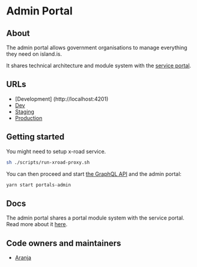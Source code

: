 # Admin Portal

## About

The admin portal allows government organisations to manage everything they need on island.is.

It shares technical architecture and module system with the [service portal](../../service-portal/README.md).

## URLs

- [Development] (http://localhost:4201)
- [Dev](https://beta.dev01.devland.is/stjornbord)
- [Staging](https://beta.staging01.devland.is/stjornbord)
- [Production](https://island.is/stjornbord)

## Getting started

You might need to setup x-road service.

```bash
sh ./scripts/run-xroad-proxy.sh
```

You can then proceed and start [the GraphQL API](../api/README.md#getting-started) and the admin portal:

```bash
yarn start portals-admin
```

## Docs

The admin portal shares a portal module system with the service portal. Read more about it [here](../../libs/portals/core/README.md).

## Code owners and maintainers

- [Aranja](https://github.com/orgs/island-is/teams/aranja)
